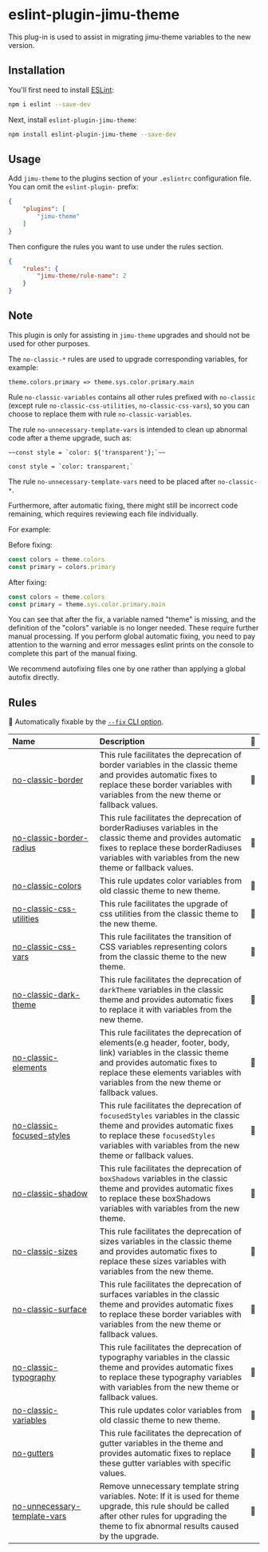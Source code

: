 # eslint-plugin-jimu-theme

This plug-in is used to assist in migrating jimu-theme variables to the new version.

## Installation

You'll first need to install [ESLint](https://eslint.org/):

```sh
npm i eslint --save-dev
```

Next, install `eslint-plugin-jimu-theme`:

```sh
npm install eslint-plugin-jimu-theme --save-dev
```

## Usage

Add `jimu-theme` to the plugins section of your `.eslintrc` configuration file. You can omit the `eslint-plugin-` prefix:

```json
{
    "plugins": [
        "jimu-theme"
    ]
}
```


Then configure the rules you want to use under the rules section.

```json
{
    "rules": {
        "jimu-theme/rule-name": 2
    }
}
```

## Note

This plugin is only for assisting in `jimu-theme` upgrades and should not be used for other purposes.


The `no-classic-*` rules are used to upgrade corresponding variables, for example:

```
theme.colors.primary => theme.sys.color.primary.main
```

Rule `no-classic-variables` contains all other rules prefixed with `no-classic` (except rule `no-classic-css-utilities`,  `no-classic-css-vars`), so you can choose to replace them with rule `no-classic-variables`.

The rule `no-unnecessary-template-vars` is intended to clean up abnormal code after a theme upgrade, such as:

```
~~const style = `color: ${'transparent'};`~~

const style = `color: transparent;`
```

The rule `no-unnecessary-template-vars` need to be placed after `no-classic-*`.

Furthermore, after automatic fixing, there might still be incorrect code remaining, which requires reviewing each file individually.

For example:

Before fixing:
```js
const colors = theme.colors
const primary = colors.primary
```
After fixing:
```js
const colors = theme.colors
const primary = theme.sys.color.primary.main
```
You can see that after the fix, a variable named "theme" is missing, and the definition of the "colors" variable is no longer needed. These require further manual processing.
If you perform global automatic fixing, you need to pay attention to the warning and error messages eslint prints on the console to complete this part of the manual fixing.

We recommend autofixing files one by one rather than applying a global autofix directly.

## Rules

<!-- begin auto-generated rules list -->

🔧 Automatically fixable by the [`--fix` CLI option](https://eslint.org/docs/user-guide/command-line-interface#--fix).

| Name                                                                       | Description                                                                                                                                                                                                                             | 🔧 |
| :------------------------------------------------------------------------- | :-------------------------------------------------------------------------------------------------------------------------------------------------------------------------------------------------------------------------------------- | :- |
| [no-classic-border](docs/rules/no-classic-border.md)                       | This rule facilitates the deprecation of border variables in the classic theme and provides automatic fixes to replace these border variables with variables from the new theme or fallback values.                                     | 🔧 |
| [no-classic-border-radius](docs/rules/no-classic-border-radius.md)         | This rule facilitates the deprecation of borderRadiuses variables in the classic theme and provides automatic fixes to replace these borderRadiuses variables with variables from the new theme or fallback values.                     | 🔧 |
| [no-classic-colors](docs/rules/no-classic-colors.md)                       | This rule updates color variables from old classic theme to new theme.                                                                                                                                                                  | 🔧 |
| [no-classic-css-utilities](docs/rules/no-classic-css-utilities.md)         | This rule facilitates the upgrade of css utilities from the classic theme to the new theme.                                                                                                                                             | 🔧 |
| [no-classic-css-vars](docs/rules/no-classic-css-vars.md)                   | This rule facilitates the transition of CSS variables representing colors from the classic theme to the new theme.                                                                                                                      | 🔧 |
| [no-classic-dark-theme](docs/rules/no-classic-dark-theme.md)               | This rule facilitates the deprecation of `darkTheme` variables in the classic theme and provides automatic fixes to replace it with variables from the new theme.                                                                       | 🔧 |
| [no-classic-elements](docs/rules/no-classic-elements.md)                   | This rule facilitates the deprecation of elements(e.g header, footer, body, link) variables in the classic theme and provides automatic fixes to replace these elements variables with variables from the new theme or fallback values. | 🔧 |
| [no-classic-focused-styles](docs/rules/no-classic-focused-styles.md)       | This rule facilitates the deprecation of `focusedStyles` variables in the classic theme and provides automatic fixes to replace these `focusedStyles` variables with variables from the new theme or fallback values.                   | 🔧 |
| [no-classic-shadow](docs/rules/no-classic-shadow.md)                       | This rule facilitates the deprecation of `boxShadows` variables in the classic theme and provides automatic fixes to replace these boxShadows variables with variables from the new theme.                                              | 🔧 |
| [no-classic-sizes](docs/rules/no-classic-sizes.md)                         | This rule facilitates the deprecation of sizes variables in the classic theme and provides automatic fixes to replace these sizes variables with variables from the new theme.                                                          | 🔧 |
| [no-classic-surface](docs/rules/no-classic-surface.md)                     | This rule facilitates the deprecation of surfaces variables in the classic theme and provides automatic fixes to replace these border variables with variables from the new theme or fallback values.                                   | 🔧 |
| [no-classic-typography](docs/rules/no-classic-typography.md)               | This rule facilitates the deprecation of typography variables in the classic theme and provides automatic fixes to replace these typography variables with variables from the new theme or fallback values.                             | 🔧 |
| [no-classic-variables](docs/rules/no-classic-variables.md)                 | This rule updates color variables from old classic theme to new theme.                                                                                                                                                                  | 🔧 |
| [no-gutters](docs/rules/no-gutters.md)                                     | This rule facilitates the deprecation of gutter variables in the theme and provides automatic fixes to replace these gutter variables with specific values.                                                                             | 🔧 |
| [no-unnecessary-template-vars](docs/rules/no-unnecessary-template-vars.md) | Remove unnecessary template string variables. Note: If it is used for theme upgrade, this rule should be called after other rules for upgrading the theme to fix abnormal results caused by the upgrade.                                | 🔧 |

<!-- end auto-generated rules list -->


